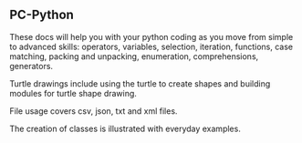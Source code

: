 PC-Python
---------

These docs will help you with your python coding as you move from simple to advanced skills: operators, variables, selection, iteration, functions, case matching, packing and unpacking, enumeration, comprehensions, generators.


Turtle drawings include using the turtle to create shapes and building modules for turtle shape drawing.

File usage covers csv, json, txt and xml files.

The creation of classes is illustrated with everyday examples.


